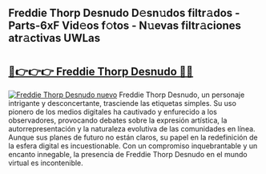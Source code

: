## Freddie Thorp Desnudo D𝚎sn𝚞dos filtr𝚊dos - Parts-6xF Vid𝚎os f𝚘tos - N𝚞evas filtr𝚊ciones atr𝚊ctivas UWLas

# <h2><a href="http://mb8xiek.tromn.icu/?c=Freddie+Thorp+Desnudo">🔗👉👉👉 Freddie Thorp Desnudo 🔗🔗</a></h2>

[![Freddie Thorp Desnudo nuevo](https://i.imgur.com/pEAQMta.gif)](http://mb8xiek.tromn.icu/?c=Freddie+Thorp+Desnudo)
Freddie Thorp Desnudo, un personaje intrigante y desconcertante, trasciende las etiquetas simples. Su uso pionero de los medios digitales ha cautivado y enfurecido a los observadores, provocando debates sobre la expresión artística, la autorrepresentación y la naturaleza evolutiva de las comunidades en línea. Aunque sus planes de futuro no están claros, su papel en la redefinición de la esfera digital es incuestionable. Con un compromiso inquebrantable y un encanto innegable, la presencia de Freddie Thorp Desnudo en el mundo virtual es incontenible.
